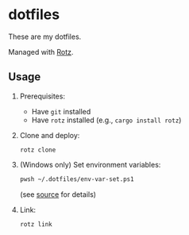 # dotfiles

These are my dotfiles.

Managed with [Rotz](https://volllly.github.io/rotz/).

## Usage

1. Prerequisites:

   - Have `git` installed
   - Have `rotz` installed (e.g., `cargo install rotz`)

2. Clone and deploy:

   ```shell
   rotz clone
   ```

3. (Windows only) Set environment variables:

   ```sh
   pwsh ~/.dotfiles/env-var-set.ps1
   ```

   (see [source](env-var-set.ps1) for details)

4. Link:

   ```sh
   rotz link
   ```
